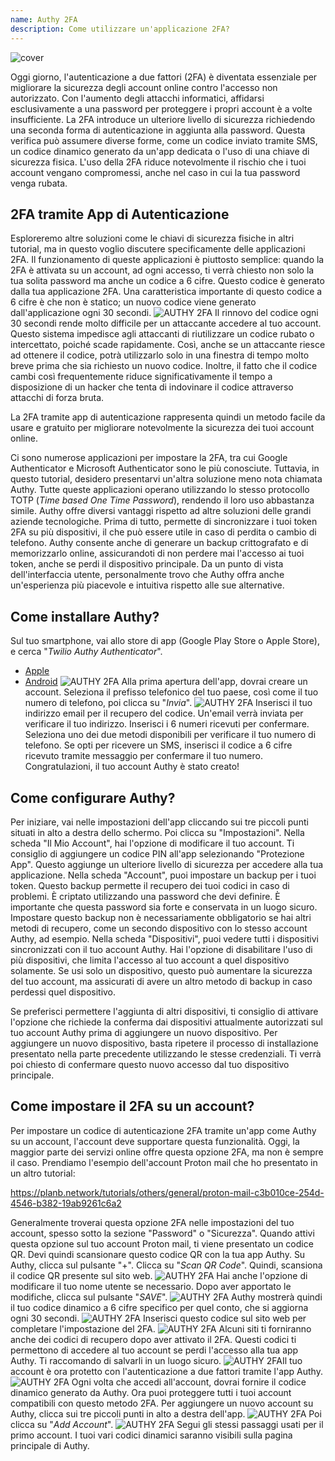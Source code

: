```yaml
---
name: Authy 2FA
description: Come utilizzare un'applicazione 2FA?
---
```

![cover](assets/cover.webp)

Oggi giorno, l'autenticazione a due fattori (2FA) è diventata essenziale per migliorare la sicurezza degli account online contro l'accesso non autorizzato. Con l'aumento degli attacchi informatici, affidarsi esclusivamente a una password per proteggere i propri account è a volte insufficiente. La 2FA introduce un ulteriore livello di sicurezza richiedendo una seconda forma di autenticazione in aggiunta alla password. Questa verifica può assumere diverse forme, come un codice inviato tramite SMS, un codice dinamico generato da un'app dedicata o l'uso di una chiave di sicurezza fisica. L'uso della 2FA riduce notevolmente il rischio che i tuoi account vengano compromessi, anche nel caso in cui la tua password venga rubata.

## 2FA tramite App di Autenticazione

Esploreremo altre soluzioni come le chiavi di sicurezza fisiche in altri tutorial, ma in questo voglio discutere specificamente delle applicazioni 2FA. Il funzionamento di queste applicazioni è piuttosto semplice: quando la 2FA è attivata su un account, ad ogni accesso, ti verrà chiesto non solo la tua solita password ma anche un codice a 6 cifre. Questo codice è generato dalla tua applicazione 2FA. Una caratteristica importante di questo codice a 6 cifre è che non è statico; un nuovo codice viene generato dall'applicazione ogni 30 secondi.
![AUTHY 2FA](assets/notext/01.webp)
Il rinnovo del codice ogni 30 secondi rende molto difficile per un attaccante accedere al tuo account. Questo sistema impedisce agli attaccanti di riutilizzare un codice rubato o intercettato, poiché scade rapidamente. Così, anche se un attaccante riesce ad ottenere il codice, potrà utilizzarlo solo in una finestra di tempo molto breve prima che sia richiesto un nuovo codice. Inoltre, il fatto che il codice cambi così frequentemente riduce significativamente il tempo a disposizione di un hacker che tenta di indovinare il codice attraverso attacchi di forza bruta.

La 2FA tramite app di autenticazione rappresenta quindi un metodo facile da usare e gratuito per migliorare notevolmente la sicurezza dei tuoi account online.

Ci sono numerose applicazioni per impostare la 2FA, tra cui Google Authenticator e Microsoft Authenticator sono le più conosciute. Tuttavia, in questo tutorial, desidero presentarvi un'altra soluzione meno nota chiamata Authy. Tutte queste applicazioni operano utilizzando lo stesso protocollo TOTP (*Time based One Time Password*), rendendo il loro uso abbastanza simile.
Authy offre diversi vantaggi rispetto ad altre soluzioni delle grandi aziende tecnologiche. Prima di tutto, permette di sincronizzare i tuoi token 2FA su più dispositivi, il che può essere utile in caso di perdita o cambio di telefono. Authy consente anche di generare un backup crittografato e di memorizzarlo online, assicurandoti di non perdere mai l'accesso ai tuoi token, anche se perdi il dispositivo principale. Da un punto di vista dell'interfaccia utente, personalmente trovo che Authy offra anche un'esperienza più piacevole e intuitiva rispetto alle sue alternative.

## Come installare Authy?

Sul tuo smartphone, vai allo store di app (Google Play Store o Apple Store), e cerca "*Twilio Authy Authenticator*".

- [Apple](https://apps.apple.com/us/app/twilio-authy/id494168017)
- [Android](https://play.google.com/store/apps/details?id=com.authy.authy)
![AUTHY 2FA](assets/notext/02.webp)
Alla prima apertura dell'app, dovrai creare un account. Seleziona il prefisso telefonico del tuo paese, così come il tuo numero di telefono, poi clicca su "*Invia*".
![AUTHY 2FA](assets/notext/03.webp)
Inserisci il tuo indirizzo email per il recupero del codice.
Un'email verrà inviata per verificare il tuo indirizzo. Inserisci i 6 numeri ricevuti per confermare.
Seleziona uno dei due metodi disponibili per verificare il tuo numero di telefono. Se opti per ricevere un SMS, inserisci il codice a 6 cifre ricevuto tramite messaggio per confermare il tuo numero.
Congratulazioni, il tuo account Authy è stato creato!

## Come configurare Authy?

Per iniziare, vai nelle impostazioni dell'app cliccando sui tre piccoli punti situati in alto a destra dello schermo.
Poi clicca su "Impostazioni".
Nella scheda "Il Mio Account", hai l'opzione di modificare il tuo account. Ti consiglio di aggiungere un codice PIN all'app selezionando "Protezione App". Questo aggiunge un ulteriore livello di sicurezza per accedere alla tua applicazione.
Nella scheda "Account", puoi impostare un backup per i tuoi token. Questo backup permette il recupero dei tuoi codici in caso di problemi. È criptato utilizzando una password che devi definire. È importante che questa password sia forte e conservata in un luogo sicuro. Impostare questo backup non è necessariamente obbligatorio se hai altri metodi di recupero, come un secondo dispositivo con lo stesso account Authy, ad esempio.
Nella scheda "Dispositivi", puoi vedere tutti i dispositivi sincronizzati con il tuo account Authy. Hai l'opzione di disabilitare l'uso di più dispositivi, che limita l'accesso al tuo account a quel dispositivo solamente. Se usi solo un dispositivo, questo può aumentare la sicurezza del tuo account, ma assicurati di avere un altro metodo di backup in caso perdessi quel dispositivo.

Se preferisci permettere l'aggiunta di altri dispositivi, ti consiglio di attivare l'opzione che richiede la conferma dai dispositivi attualmente autorizzati sul tuo account Authy prima di aggiungere un nuovo dispositivo.
Per aggiungere un nuovo dispositivo, basta ripetere il processo di installazione presentato nella parte precedente utilizzando le stesse credenziali. Ti verrà poi chiesto di confermare questo nuovo accesso dal tuo dispositivo principale.

## Come impostare il 2FA su un account?

Per impostare un codice di autenticazione 2FA tramite un'app come Authy su un account, l'account deve supportare questa funzionalità. Oggi, la maggior parte dei servizi online offre questa opzione 2FA, ma non è sempre il caso. Prendiamo l'esempio dell'account Proton mail che ho presentato in un altro tutorial:

https://planb.network/tutorials/others/general/proton-mail-c3b010ce-254d-4546-b382-19ab9261c6a2

Generalmente troverai questa opzione 2FA nelle impostazioni del tuo account, spesso sotto la sezione "Password" o "Sicurezza".
Quando attivi questa opzione sul tuo account Proton mail, ti viene presentato un codice QR. Devi quindi scansionare questo codice QR con la tua app Authy.
Su Authy, clicca sul pulsante "+".
Clicca su "*Scan QR Code*". Quindi, scansiona il codice QR presente sul sito web. ![AUTHY 2FA](assets/notext/17.webp)
Hai anche l'opzione di modificare il tuo nome utente se necessario. Dopo aver apportato le modifiche, clicca sul pulsante "*SAVE*".
![AUTHY 2FA](assets/notext/18.webp)
Authy mostrerà quindi il tuo codice dinamico a 6 cifre specifico per quel conto, che si aggiorna ogni 30 secondi.
![AUTHY 2FA](assets/notext/19.webp)
Inserisci questo codice sul sito web per completare l'impostazione del 2FA.
![AUTHY 2FA](assets/notext/20.webp)
Alcuni siti ti forniranno anche dei codici di recupero dopo aver attivato il 2FA. Questi codici ti permettono di accedere al tuo account se perdi l'accesso alla tua app Authy. Ti raccomando di salvarli in un luogo sicuro.
![AUTHY 2FA](assets/notext/21.webp)Il tuo account è ora protetto con l'autenticazione a due fattori tramite l'app Authy.
![AUTHY 2FA](assets/notext/22.webp)
Ogni volta che accedi all'account, dovrai fornire il codice dinamico generato da Authy. Ora puoi proteggere tutti i tuoi account compatibili con questo metodo 2FA. Per aggiungere un nuovo account su Authy, clicca sui tre piccoli punti in alto a destra dell'app.
![AUTHY 2FA](assets/notext/23.webp)
Poi clicca su "*Add Account*".
![AUTHY 2FA](assets/notext/24.webp)
Segui gli stessi passaggi usati per il primo account. I tuoi vari codici dinamici saranno visibili sulla pagina principale di Authy.